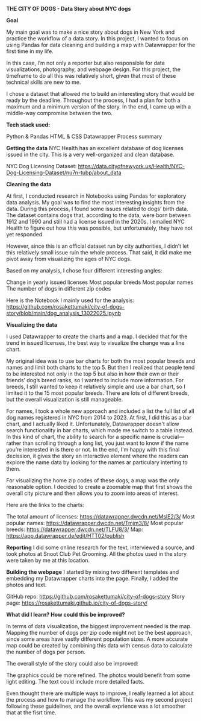 **THE CITY OF DOGS - Data Story about NYC dogs**

**Goal**

My main goal was to make a nice story about dogs in New York and practice the workflow of a data story. In this project, I wanted to focus on using Pandas for data cleaning and building a map with Datawrapper for the first time in my life.

In this case, I’m not only a reporter but also responsible for data visualizations, photography, and webpage design. For this project, the timeframe to do all this was relatively short, given that most of these technical skills are new to me.

I chose a dataset that allowed me to build an interesting story that would be ready by the deadline. Throughout the process, I had a plan for both a maximum and a minimum version of the story. In the end, I came up with a middle-way compromise between the two.

**Tech stack used:**

Python & Pandas
HTML & CSS
Datawrapper
Process summary

**Getting the data**
NYC Health has an excellent database of dog licenses issued in the city. This is a very well-organized and clean database.

NYC Dog Licensing Dataset:
https://data.cityofnewyork.us/Health/NYC-Dog-Licensing-Dataset/nu7n-tubp/about_data

**Cleaning the data**

At first, I conducted research in Notebooks using Pandas for exploratory data analysis. My goal was to find the most interesting insights from the data. During this process, I found some issues related to dogs’ birth data. The dataset contains dogs that, according to the data, were born between 1912 and 1990 and still had a license issued in the 2020s. I emailed NYC Health to figure out how this was possible, but unfortunately, they have not yet responded.

However, since this is an official dataset run by city authorities, I didn’t let this relatively small issue ruin the whole process. That said, it did make me pivot away from visualizing the ages of NYC dogs.

Based on my analysis, I chose four different interesting angles:

Change in yearly issued licenses
Most popular breeds
Most popular names
The number of dogs in different zip codes

Here is the Notebook I mainly used for the analysis:
https://github.com/rosakettumaki/city-of-dogs-story/blob/main/dog_analysis_13022025.ipynb

**Visualizing the data**

I used Datawrapper to create the charts and a map. I decided that for the trend in issued licenses, the best way to visualize the change was a line chart.

My original idea was to use bar charts for both the most popular breeds and names and limit both charts to the top 5. But then I realized that people tend to be interested not only in the top 5 but also in how their own or their friends’ dog’s breed ranks, so I wanted to include more information. For breeds, I still wanted to keep it relatively simple and use a bar chart, so I limited it to the 15 most popular breeds. There are lots of different breeds, but the overall visualization is still manageable.

For names, I took a whole new approach and included a list the full list of all dog names registered in NYC from 2014 to 2023. At first, I did this as a bar chart, and I actually liked it. Unfortunately, Datawrapper doesn't allow search functionality in bar charts, which made me switch to a table instead. In this kind of chart, the ability to search for a specific name is crucial—rather than scrolling through a long list, you just want to know if the name you’re interested in is there or not. In the end, I'm happy with this final decission, it gives the story an interactive element where the readers can explore the name data by looking for the names ar particulary interting to them.

For visualizing the home zip codes of these dogs, a map was the only reasonable option. I decided to create a zoomable map that first shows the overall city picture and then allows you to zoom into areas of interest.

Here are the links to the charts:

The total amount of licenses: https://datawrapper.dwcdn.net/MslE2/3/
Most popular names: https://datawrapper.dwcdn.net/Tmjm3/8/
Most popular breeds: https://datawrapper.dwcdn.net/TLFU8/3/
Map: https://app.datawrapper.de/edit/HTT02/publish

**Reporting**
I did some online research for the text, interviewed a source, and took photos at Snoot Club Pet Grooming. All the photos used in the story were taken by me at this location.

**Building the webpage**
I started by mixing two different templates and embedding my Datawrapper charts into the page. Finally, I added the photos and text.

GitHub repo: https://github.com/rosakettumaki/city-of-dogs-story
Story page: https://rosakettumaki.github.io/city-of-dogs-story/

**What did I learn? How could this be improved?**

In terms of data visualization, the biggest improvement needed is the map. Mapping the number of dogs per zip code might not be the best approach, since some areas have vastly different population sizes. A more accurate map could be created by combining this data with census data to calculate the number of dogs per person.

The overall style of the story could also be improved:

The graphics could be more refined.
The photos would benefit from some light editing.
The text could include more detailed facts.

Even thought there are multiple ways to improve, I really learned a lot about the process and how to manage the workflow. This was my second project following these guidelines, and the overall exprience was a lot smoother that at the fisrt time.

